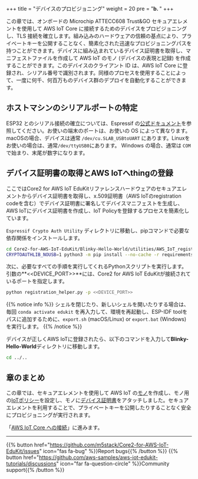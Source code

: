 +++
title = "デバイスのプロビジョニング"
weight = 20
pre = "<b>b. </b>"
+++

この章では、オンボードの Microchip ATTECC608 Trust&GO セキュアエレメントを使用して AWS IoT Core に接続するためのデバイスをプロビジョニングし、TLS 接続を確立します。組み込みのハードウェアの信頼の基点により、プライベートキーを公開することなく、簡素化された迅速なプロビジョニングパスを持つことができます。デバイスに組み込まれているデバイス証明書を取得し、マニフェストファイルを作成して AWS IoT のモノ (デバイスの表現と記録) を作成することができます。このデバイスのクライアント ID は、AWS IoT Core に登録され、シリアル番号で識別されます。同様のプロセスを使用することによって、一度に何千、何百万ものデバイス群のデプロイを自動化することができます。

## ホストマシンのシリアルポートの特定
ESP32 とのシリアル接続の確立については、Espressif の[公式ドキュメント](https://docs.espressif.com/projects/esp-idf/en/latest/esp32/get-started/establish-serial-connection.html)を参照してください。お使いの端末のポートは、お使いの OS によって異なります。macOSの場合、デバイスは通常 `/dev/cu.SLAB_USBtoUART` にあります。Linuxをお使いの場合は、通常`/dev/ttyUSB0`にあります。 Windows の場合、通常は `COM` で始まり、末尾が数字になります。


## デバイス証明書の取得とAWS IoTへthingの登録
ここではCore2 for AWS IoT EduKitリファレンスハードウェアのセキュアエレメントからデバイス証明書を取得し、x.509証明書（AWS IoTのregistration codeを含む）でデバイス証明書に署名してデバイスマニフェストを生成し、AWS IoTにデバイス証明書を作成し、IoT Policyを登録するプロセスを簡素化しています。

`Espressif Crypto Auth Utility` ディレクトリに移動し、pipコマンドで必要な依存関係をインストールします。
```bash
cd Core2-for-AWS-IoT-EduKit/Blinky-Hello-World/utilities/AWS_IoT_registration_helper/
CRYPTOAUTHLIB_NOUSB=1 python3 -m pip install --no-cache -r requirements.txt
```

次に、必要なすべての手順を実行してくれるPythonスクリプトを実行します。引数の**<<DEVICE_PORT>>**には、Core2 for AWS IoT EduKitが接続されているポートを指定します。
```bash
python registration_helper.py -p <<DEVICE_PORT>>
```

{{% notice info %}}
シェルを閉じたり、新しいシェルを開いたりする場合は、毎回 `conda activate edukit` を再入力して、環境を再起動し、ESP-IDF toolをパスに追加するために、`export.sh` (macOS/Linux) or `export.bat` (Windows) を実行します。
{{% /notice %}}

デバイスが正しくAWS IoTに登録されたら、以下のコマンドを入力して**Blinky-Hello-World**ディレクトリに移動します。
```bash
cd ../..
```

## 章のまとめ
この章では、セキュアエレメントを使用して AWS IoT の[モノ](https://docs.aws.amazon.com/iot/latest/developerguide/thing-registry.html)を作成し、モノ用の[IoTポリシー](https://docs.aws.amazon.com/iot/latest/developerguide/thing-policy-variables.html)を設定し、モノに[デバイス証明書](https://docs.aws.amazon.com/iot/latest/developerguide/x509-client-certs.html)をアタッチしました。セキュアエレメントを利用することで、プライベートキーを公開したりすることなく安全にプロビジョニングが実行されます。

「[AWS IoT Core への接続](/ja/blinky-hello-world/connecting-to-aws.html)」に進みます。

---
{{% button href="https://github.com/m5stack/Core2-for-AWS-IoT-EduKit/issues" icon="fas fa-bug" %}}Report bugs{{% /button %}} {{% button href="https://github.com/aws-samples/aws-iot-edukit-tutorials/discussions" icon="far fa-question-circle" %}}Community support{{% /button %}}
